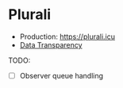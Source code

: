 # Plurali

- Production: https://plurali.icu
- [Data Transparency](DATA.md)

TODO:
- [ ] Observer queue handling

